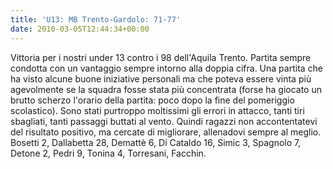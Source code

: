 ```yaml
---
title: 'U13: MB Trento-Gardolo: 71-77'
date: 2010-03-05T12:44:34+00:00
---
```

Vittoria per i nostri under 13 contro i 98 dell'Aquila Trento. Partita sempre condotta con un vantaggio sempre intorno alla doppia cifra. Una partita che ha visto alcune buone iniziative personali ma che poteva essere vinta più agevolmente se la squadra fosse stata più concentrata (forse ha giocato un brutto scherzo l'orario della partita: poco dopo la fine del pomeriggio scolastico). Sono stati purtroppo moltissimi gli errori in attacco, tanti tiri sbagliati, tanti passaggi buttati al vento. Quindi ragazzi non accontentatevi del risultato positivo, ma cercate di migliorare, allenadovi sempre al meglio. Bosetti 2, Dallabetta 28, Demattè 6, Di Cataldo 16, Simic 3, Spagnolo 7, Detone 2, Pedri 9, Tonina 4, Torresani, Facchin.